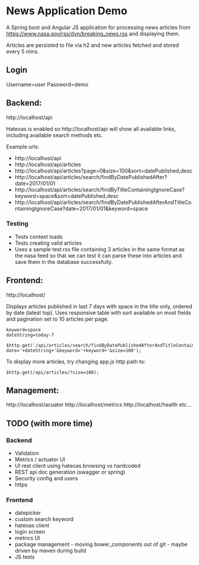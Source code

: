 # News Application Demo

A Spring boot and Angular JS application for processing news articles from https://www.nasa.gov/rss/dyn/breaking_news.rss and displaying them.

Articles are persisted to file via h2 and new articles fetched and stored every 5 mins.

## Login

Username=user
Password=demo

## Backend:

http://localhost/api

Hateoas is enabled so http://localhost/api will show all available links, including available search methods etc.

Example urls:
* http://localhost/api
* http://localhost/api/articles
* http://localhost/api/articles?page=0&size=100&sort=datePublished,desc
* http://localhost/api/articles/search/findByDatePublishedAfter?date=2017/01/01
* http://localhost/api/articles/search/findByTitleContainingIgnoreCase?keyword=space&sort=datePublished,desc
* http://localhost/api/articles/search/findByDatePublishedAfterAndTitleContainingIgnoreCase?date=2017/01/01&keyword=space

### Testing
* Tests context loads
* Tests creating valid articles
* Uses a sample test.rss file containing 3 articles in the same format as the nasa feed so that we can test it can parse these into articles and save them in the database successfully.

## Frontend:

http://localhost/

Displays articles published in last 7 days with space in the title only, ordered by date (latest top). Uses responsive table with sort available on most fields and pagination set to 10 articles per page. 

```
keyword=space
dateString=today-7

$http.get('/api/articles/search/findByDatePublishedAfterAndTitleContainingIgnoreCase?date='+dateString+'&keyword='+keyword+'&size=100');
```

To display more articles, try changing app.js http path to:
```
$http.get(/api/articles/?size=100);
```

## Management:

http://localhost/acuator
http://localhost/metrics
http://localhost/health
etc...


## TODO (with more time)

### Backend
* Validation
* Metrics / actuator UI
* UI rest client using hateoas browsing vs hardcoded 
* REST api doc generation (swagger or spring)
* Security config and users
* https

### Frontend
* datepicker
* custom search keyword
* hateoas client
* login screen
* metrics UI
* package management - moving bower_components out of git - maybe driven by maven during build
* JS tests